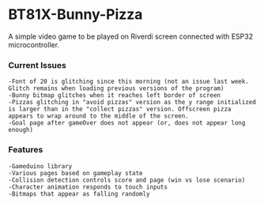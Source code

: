 # BT81X-Bunny-Pizza
A simple video game to be played on Riverdi screen connected with ESP32 microcontroller.


### Current Issues ###
```
-Font of 20 is glitching since this morning (not an issue last week. Glitch remains when loading previous versions of the program)
-Bunny bitmap glitches when it reaches left border of screen
-Pizzas glitching in "avoid pizzas" version as the y range initialized is larger than in the "collect pizzas" version. Offscreen pizza appears to wrap around to the middle of the screen. 
-Goal page after gameOver does not appear (or, does not appear long enough)
```
### Features ###
```
-Gameduino library
-Various pages based on gameplay state
-Collision detection controls score and page (win vs lose scenario)
-Character animation responds to touch inputs
-Bitmaps that appear as falling randomly
```
